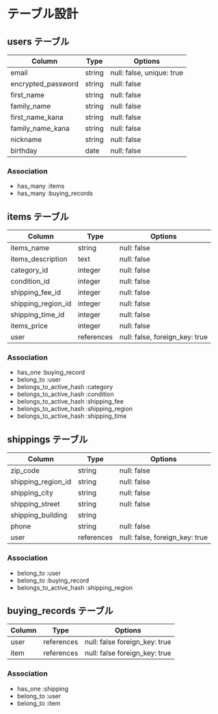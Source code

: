 # テーブル設計

## users テーブル

| Column             | Type   | Options                  |
| ------------------ | ------ | ------------------------ |
| email              | string | null: false, unique: true|
| encrypted_password | string | null: false              |
| first_name         | string | null: false              |
| family_name        | string | null: false              |
| first_name_kana    | string | null: false              |
| family_name_kana   | string | null: false              |
| nickname           | string | null: false              |
| birthday           | date   | null: false              |

### Association

- has_many :items
- has_many :buying_records

## items テーブル

| Column              | Type         | Options                        |
| ------              | ----------   | ------------------------------ |
| items_name          | string       | null: false                    |
| items_description   | text         | null: false                    |
| category_id         | integer      | null: false                    |
| condition_id        | integer      | null: false                    |
| shipping_fee_id     | integer      | null: false                    |
| shipping_region_id  | integer      | null: false                    |
| shipping_time_id    | integer      | null: false                    |
| items_price         | integer      | null: false                    |
| user                | references   | null: false, foreign_key: true |

### Association

- has_one :buying_record
- belong_to :user
- belongs_to_active_hash :category
- belongs_to_active_hash :condition
- belongs_to_active_hash :shipping_fee
- belongs_to_active_hash :shipping_region
- belongs_to_active_hash :shipping_time

## shippings テーブル

| Column              | Type         | Options     |
| ------              | ------------ | ------------|
| zip_code            | string       | null: false |
| shipping_region_id  | string       | null: false |
| shipping_city       | string       | null: false |
| shipping_street     | string       | null: false |
| shipping_building   | string       | 
| phone               | string       | null: false |
| user                | references   | null: false, foreign_key: true |

### Association
- belong_to :user
- belong_to :buying_record
- belongs_to_active_hash :shipping_region


## buying_records テーブル

| Column      | Type         | Options                      |
| ------      | ------------ | ---------------------------- |
| user        | references   | null: false foreign_key: true|                 |
| item        | references   | null: false foreign_key: true|


### Association
- has_one :shipping
- belong_to :user
- belong_to :item